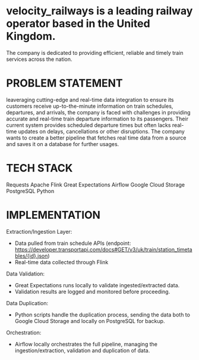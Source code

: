 # velocity_railways is a leading railway operator based in the United Kingdom.
The company is dedicated to providing efficient, reliable and timely train services across the nation.

# PROBLEM STATEMENT
leaveraging cutting-edge and real-time data integration to ensure its customers receive up-to-the-minute information on train schedules, departures, and arrivals, the company is faced with challenges in providing accurate and real-time train departure information to its passengers.
Their current system provides scheduled departure times but often lacks real-time updates on delays, cancellations or other disruptions.
The company wants to create a better pipeline that fetches real time data from a source and saves it on a database for further usages.

# TECH STACK
Requests
Apache Flink
Great Expectations
Airflow
Google Cloud Storage
PostgreSQL
Python

# IMPLEMENTATION
Extraction/Ingestion Layer:
- Data pulled from train schedule APIs (endpoint: https://developer.transportapi.com/docs#GET/v3/uk/train/station_timetables/{id}.json)
- Real-time data collected through Flink

Data Validation:
- Great Expectations runs locally to validate ingested/extracted data.
- Validation results are logged and monitored before proceeding.

Data Duplication:
- Python scripts handle the duplication process, sending the data both to Google Cloud Storage and locally on PostgreSQL for backup.

Orchestration:
- Airflow locally orchestrates the full pipeline, managing the ingestion/extraction, validation and duplication of data.
 
